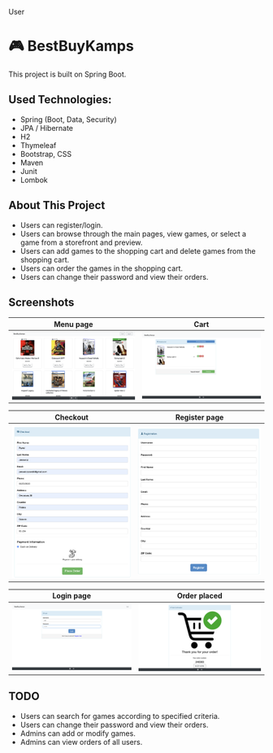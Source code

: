 User
# :video_game: BestBuyKamps

This project is built on Spring Boot.

## Used Technologies:

* Spring (Boot, Data, Security)
* JPA / Hibernate
* H2
* Thymeleaf
* Bootstrap, CSS
* Maven
* Junit
* Lombok

## About This Project
* Users can register/login.
* Users can browse through the main pages, view games, or select a game from a storefront and preview.
* Users can add games to the shopping cart and delete games from the shopping cart.
* Users can order the games in the shopping cart.
* Users can change their password and view their orders.
## Screenshots

Menu page      |  Cart
:------------------------:|:-------------------------:
![Menu page](src/main/resources/static/images/main_page.png)  |  ![Cart](src/main/resources/static/images/cart_page.png)

Checkout      |  Register page
:------------------------:|:-------------------------:
![Checkout](src/main/resources/static/images/checkout_page.png)  |  ![Register page](src/main/resources/static/images/register_page.png)

Login page      |  Order placed
:------------------------:|:-------------------------:
![Login page](src/main/resources/static/images/login_page.png)  |  ![Order placed](src/main/resources/static/images/order_placed.png)

## TODO

* Users can search for games according to specified criteria.
* Users can change their password and view their orders.
* Admins can add or modify games.
* Admins can view orders of all users.
